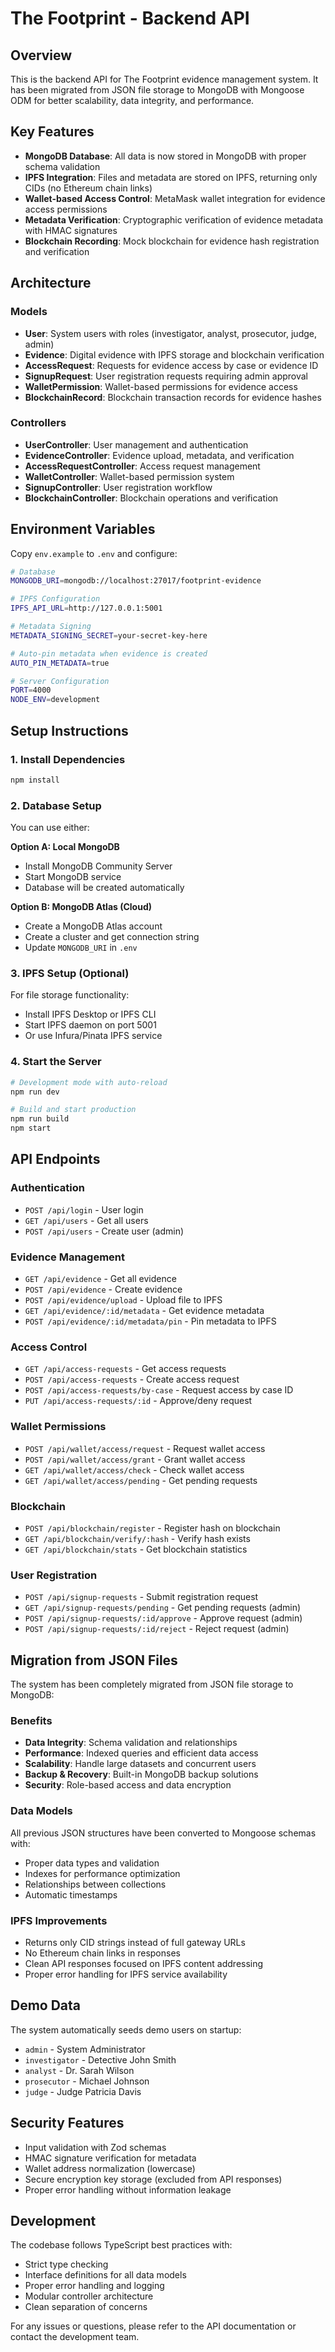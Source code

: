 # The Footprint - Backend API

## Overview

This is the backend API for The Footprint evidence management system. It has been migrated from JSON file storage to MongoDB with Mongoose ODM for better scalability, data integrity, and performance.

## Key Features

- **MongoDB Database**: All data is now stored in MongoDB with proper schema validation
- **IPFS Integration**: Files and metadata are stored on IPFS, returning only CIDs (no Ethereum chain links)
- **Wallet-based Access Control**: MetaMask wallet integration for evidence access permissions
- **Metadata Verification**: Cryptographic verification of evidence metadata with HMAC signatures
- **Blockchain Recording**: Mock blockchain for evidence hash registration and verification

## Architecture

### Models

- **User**: System users with roles (investigator, analyst, prosecutor, judge, admin)
- **Evidence**: Digital evidence with IPFS storage and blockchain verification
- **AccessRequest**: Requests for evidence access by case or evidence ID
- **SignupRequest**: User registration requests requiring admin approval
- **WalletPermission**: Wallet-based permissions for evidence access
- **BlockchainRecord**: Blockchain transaction records for evidence hashes

### Controllers

- **UserController**: User management and authentication
- **EvidenceController**: Evidence upload, metadata, and verification
- **AccessRequestController**: Access request management
- **WalletController**: Wallet-based permission system
- **SignupController**: User registration workflow
- **BlockchainController**: Blockchain operations and verification

## Environment Variables

Copy `env.example` to `.env` and configure:

```bash
# Database
MONGODB_URI=mongodb://localhost:27017/footprint-evidence

# IPFS Configuration
IPFS_API_URL=http://127.0.0.1:5001

# Metadata Signing
METADATA_SIGNING_SECRET=your-secret-key-here

# Auto-pin metadata when evidence is created
AUTO_PIN_METADATA=true

# Server Configuration
PORT=4000
NODE_ENV=development
```

## Setup Instructions

### 1. Install Dependencies

```bash
npm install
```

### 2. Database Setup

You can use either:

**Option A: Local MongoDB**

- Install MongoDB Community Server
- Start MongoDB service
- Database will be created automatically

**Option B: MongoDB Atlas (Cloud)**

- Create a MongoDB Atlas account
- Create a cluster and get connection string
- Update `MONGODB_URI` in `.env`

### 3. IPFS Setup (Optional)

For file storage functionality:

- Install IPFS Desktop or IPFS CLI
- Start IPFS daemon on port 5001
- Or use Infura/Pinata IPFS service

### 4. Start the Server

```bash
# Development mode with auto-reload
npm run dev

# Build and start production
npm run build
npm start
```

## API Endpoints

### Authentication

- `POST /api/login` - User login
- `GET /api/users` - Get all users
- `POST /api/users` - Create user (admin)

### Evidence Management

- `GET /api/evidence` - Get all evidence
- `POST /api/evidence` - Create evidence
- `POST /api/evidence/upload` - Upload file to IPFS
- `GET /api/evidence/:id/metadata` - Get evidence metadata
- `POST /api/evidence/:id/metadata/pin` - Pin metadata to IPFS

### Access Control

- `GET /api/access-requests` - Get access requests
- `POST /api/access-requests` - Create access request
- `POST /api/access-requests/by-case` - Request access by case ID
- `PUT /api/access-requests/:id` - Approve/deny request

### Wallet Permissions

- `POST /api/wallet/access/request` - Request wallet access
- `POST /api/wallet/access/grant` - Grant wallet access
- `GET /api/wallet/access/check` - Check wallet access
- `GET /api/wallet/access/pending` - Get pending requests

### Blockchain

- `POST /api/blockchain/register` - Register hash on blockchain
- `GET /api/blockchain/verify/:hash` - Verify hash exists
- `GET /api/blockchain/stats` - Get blockchain statistics

### User Registration

- `POST /api/signup-requests` - Submit registration request
- `GET /api/signup-requests/pending` - Get pending requests (admin)
- `POST /api/signup-requests/:id/approve` - Approve request (admin)
- `POST /api/signup-requests/:id/reject` - Reject request (admin)

## Migration from JSON Files

The system has been completely migrated from JSON file storage to MongoDB:

### Benefits

- **Data Integrity**: Schema validation and relationships
- **Performance**: Indexed queries and efficient data access
- **Scalability**: Handle large datasets and concurrent users
- **Backup & Recovery**: Built-in MongoDB backup solutions
- **Security**: Role-based access and data encryption

### Data Models

All previous JSON structures have been converted to Mongoose schemas with:

- Proper data types and validation
- Indexes for performance optimization
- Relationships between collections
- Automatic timestamps

### IPFS Improvements

- Returns only CID strings instead of full gateway URLs
- No Ethereum chain links in responses
- Clean API responses focused on IPFS content addressing
- Proper error handling for IPFS service availability

## Demo Data

The system automatically seeds demo users on startup:

- `admin` - System Administrator
- `investigator` - Detective John Smith
- `analyst` - Dr. Sarah Wilson
- `prosecutor` - Michael Johnson
- `judge` - Judge Patricia Davis

## Security Features

- Input validation with Zod schemas
- HMAC signature verification for metadata
- Wallet address normalization (lowercase)
- Secure encryption key storage (excluded from API responses)
- Proper error handling without information leakage

## Development

The codebase follows TypeScript best practices with:

- Strict type checking
- Interface definitions for all data models
- Proper error handling and logging
- Modular controller architecture
- Clean separation of concerns

For any issues or questions, please refer to the API documentation or contact the development team.

